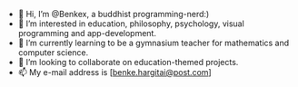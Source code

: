 - 👋 Hi, I’m @Benkex, a buddhist programming-nerd:)
- 👀 I’m interested in education, philosophy, psychology, visual programming and app-development.
- 🌱 I’m currently learning to be a gymnasium teacher for mathematics and computer science.
- 💞️ I’m looking to collaborate on education-themed projects.
- 📫 My e-mail address is [benke.hargitai@post.com]

<!---
Benkex/Benkex is a ✨ special ✨ repository because its `README.md` (this file) appears on your GitHub profile.
You can click the Preview link to take a look at your changes.
--->
